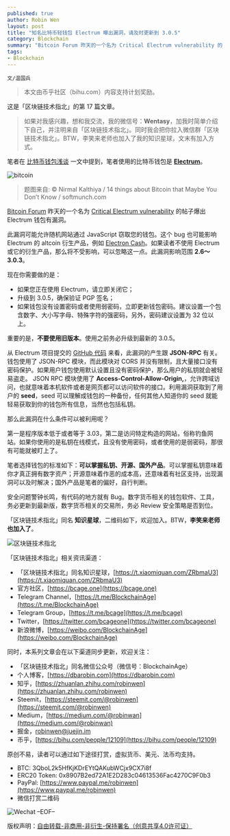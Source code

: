 ```yaml
---
published: true
author: Robin Wen
layout: post
title: "知名比特币轻钱包 Electrum 曝出漏洞，请及时更新到 3.0.5"
category: Blockchain
summary: "Bitcoin Forum 昨天的一个名为 Critical Electrum vulnerability 的帖子爆出 Electrum 钱包有漏洞。此漏洞可能允许随机网站通过 JavaScript 窃取您的钱包。这个 bug 也可能影响 Electrum 的 altcoin 衍生产品，例如 Electron Cash。如果读者不使用 Electrum 或它的衍生产品，那么将不受影响，可以忽略这一点。此漏洞影响范围 2.6～3.0.3。笔者选择钱包的标准如下：可以掌握私钥、开源、国外产品。可以掌握私钥意味着你才真正拥有数字资产；开源意味着作恶的成本高，还意味着有社区支持，出现漏洞可以及时解决；国外产品是笔者的偏好，自行判断。安全问题警钟长鸣，有代码的地方就有 Bug。数字货币相关的钱包软件、工具，务必更新到最新版，数字货币相关的交易所，务必 Review 安全策略是否到位。"
tags:
- Blockchain
---
```


`文/温国兵`

> 本文由币乎社区（bihu.com）内容支持计划奖励。

这是「区块链技术指北」的第 17 篇文章。

> 如果对我感兴趣，想和我交流，我的微信号：**Wentasy**，加我时简单介绍下自己，并注明来自「区块链技术指北」。同时我会把你拉入微信群「区块链技术指北」。BTW，李笑来老师也加入了我的知识星球，文末有加入方式。

笔者在 [比特币钱包浅谈](https://dbarobin.com/2017/12/06/blockchain-btc-wallet) 一文中提到，笔者使用的比特币钱包是 **[Electrum](https://electrum.org)**。

![bitcoin](https://i.imgur.com/TtG1PLt.jpg)

> 题图来自: © Nirmal Kalthiya / 14 things about Bitcoin that Maybe You Don’t Know / softmunch.com

[Bitcoin Forum](https://bitcointalk.org) 昨天的一个名为 [Critical Electrum vulnerability](https://bitcointalk.org/index.php?topic=2702103.0) 的帖子爆出 Electrum 钱包有漏洞。

此漏洞可能允许随机网站通过 JavaScript 窃取您的钱包。这个 bug 也可能影响 Electrum 的 altcoin 衍生产品，例如 [Electron Cash](https://electroncash.org)。如果读者不使用 Electrum 或它的衍生产品，那么将不受影响，可以忽略这一点。此漏洞影响范围 **2.6～3.0.3**。

现在你需要做的是：

* 如果您正在使用 Electrum，请立即关闭它；
* 升级到 3.0.5，确保验证 PGP 签名；
* 如果钱包没有设置密码或者使用弱密码，立即更新钱包密码。建议设置一个包含数字、大小写字母、特殊字符的强密码，另外，密码建议设置为 32 位以上。

重要的是，**不要使用旧版本**。使用之前务必升级到最新的 3.0.5。

从 Electrum 项目提交的 [GitHub 代码](https://github.com/spesmilo/electrum/commits/master) 来看，此漏洞的产生跟 **JSON-RPC** 有关。钱包使用了 JSON-RPC 模块，而此模块对 CORS 并没有限制，且大量接口没有密码保护。如果用户钱包使用默认设置且没有密码保护，那么用户的私钥就会被轻易盗走。 JSON RPC 模块使用了 **Access-Control-Allow-Origin,**，允许跨域访问，也就意味着本机软件或者是网页都可以访问软件的接口。利用漏洞获取到了用户的 **seed**，seed 可以理解成钱包的一种备份，任何其他人知道你的 seed 就能轻易获取到你的钱包所有信息，当然也包括私钥。

那么此漏洞在什么条件可以被利用呢？

第一是程序版本低于或者等于 3.03，第二是访问特定构造的网站，俗称钓鱼网站。如果你使用的是私钥在线模式，且没有使用密码，或者使用的是弱密码，那很有可能就被盯上了。

笔者选择钱包的标准如下：**可以掌握私钥、开源、国外产品**。可以掌握私钥意味着你才真正拥有数字资产；开源意味着作恶的成本高，还意味着有社区支持，出现漏洞可以及时解决；国外产品是笔者的偏好，自行判断。

安全问题警钟长鸣，有代码的地方就有 Bug。数字货币相关的钱包软件、工具，务必更新到最新版，数字货币相关的交易所，务必 Review 安全策略是否到位。

「区块链技术指北」同名 **知识星球**，二维码如下，欢迎加入。BTW，**李笑来老师也加入了**。

![区块链技术指北](https://i.imgur.com/pQxlDqF.jpg)

「区块链技术指北」相关资讯渠道：

* 「区块链技术指北」同名知识星球，[https://t.xiaomiquan.com/ZRbmaU3](https://t.xiaomiquan.com/ZRbmaU3)
* 官方社区，[https://bcage.one](https://bcage.one)
* Telegram Channel，[https://t.me/BlockchainAge](https://t.me/BlockchainAge)
* Telegram Group，[https://t.me/bcage](https://t.me/bcage)
* Twitter，[https://twitter.com/bcageone](https://twitter.com/bcageone)
* 新浪微博，[https://weibo.com/BlockchainAge](https://weibo.com/BlockchainAge)

同时，本系列文章会在以下渠道同步更新，欢迎关注：

* 「区块链技术指北」同名微信公众号（微信号：BlockchainAge）
* 个人博客，[https://dbarobin.com](https://dbarobin.com)
* 知乎，[https://zhuanlan.zhihu.com/robinwen](https://zhuanlan.zhihu.com/robinwen)
* Steemit，[https://steemit.com/@robinwen](https://steemit.com/@robinwen)
* Medium，[https://medium.com/@robinwan](https://medium.com/@robinwan)
* 掘金，[robinwen@juejin.im](https://juejin.im/user/5673ccae60b2260ee435f89a/posts)
* 币乎，[https://bihu.com/people/12109](https://bihu.com/people/12109)

原创不易，读者可以通过如下途径打赏，虚拟货币、美元、法币均支持。

* BTC: 3QboL2k5HfKjKDrEYtQAKubWCjx9CX7i8f
* ERC20 Token: 0x8907B2ed72A1E2D283c04613536Fac4270C9F0b3
* PayPal: [https://www.paypal.me/robinwen](https://www.paypal.me/robinwen)
* 微信打赏二维码

![Wechat](https://i.imgur.com/SzoNl5b.jpg)
–EOF–

版权声明：[自由转载-非商用-非衍生-保持署名（创意共享4.0许可证）](http://creativecommons.org/licenses/by-nc-nd/4.0/deed.zh)
